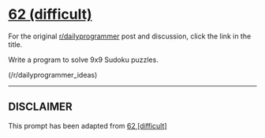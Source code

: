 # [62 (difficult)](https://www.reddit.com/r/dailyprogrammer/comments/urqbg/682012_challenge_62_difficult/)

For the original [r/dailyprogrammer](https://www.reddit.com/r/dailyprogrammer/) post and discussion, click the link in the title.

Write a program to solve 9x9 Sudoku puzzles.

(/r/dailyprogrammer_ideas)

----
## **DISCLAIMER**
This prompt has been adapted from [62 [difficult]](https://www.reddit.com/r/dailyprogrammer/comments/urqbg/682012_challenge_62_difficult/
)
